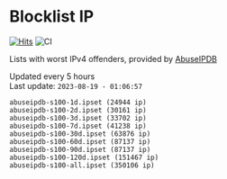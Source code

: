 # Blocklist IP

[![Hits](https://hits.seeyoufarm.com/api/count/incr/badge.svg?url=https%3A%2F%2Fgithub.com%2Fborestad%2Fblocklist-ip%2F&count_bg=%2379C83D&title_bg=%23555555&icon=&icon_color=%23E7E7E7&title=hits&edge_flat=false)](https://hits.seeyoufarm.com)  ![CI](https://img.shields.io/github/workflow/status/borestad/blocklist-ip/CI?style=flat-square)

Lists with worst IPv4 offenders, provided by [AbuseIPDB](https://www.abuseipdb.com/)

<!-- FOOTER-PLACEHOLDER -->
Updated every 5 hours<br>
Last update: `2023-08-19 - 01:06:57`
```
abuseipdb-s100-1d.ipset (24944 ip)
abuseipdb-s100-2d.ipset (30161 ip)
abuseipdb-s100-3d.ipset (33702 ip)
abuseipdb-s100-7d.ipset (41238 ip)
abuseipdb-s100-30d.ipset (63876 ip)
abuseipdb-s100-60d.ipset (87137 ip)
abuseipdb-s100-90d.ipset (87137 ip)
abuseipdb-s100-120d.ipset (151467 ip)
abuseipdb-s100-all.ipset (350106 ip)
```
